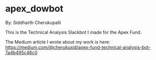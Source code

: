 # apex_dowbot
By: Siddharth Cherukupalli

This is the Technical Analysis Slackbot I made for the Apex Fund.

The Medium article I wrote about my work is here: https://medium.com/@cherukusid/apex-fund-technical-analysis-bot-7a4b495c46c0
